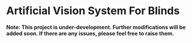 # Artificial Vision System For Blinds

__Note: This project is under-development. Further modifications will be added soon. If there are any issues, please feel free to raise them.__
